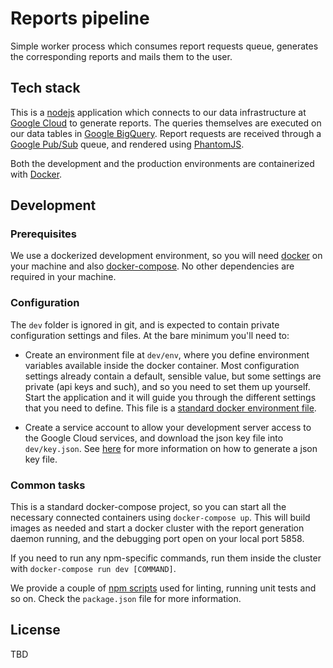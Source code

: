 # Reports pipeline

Simple worker process which consumes report requests queue, generates the
corresponding reports and mails them to the user.

## Tech stack

This is a [nodejs](https://nodejs.org/en/) application which connects to our
data infrastructure at [Google Cloud](http://cloud.google.com/) to generate
reports. The queries themselves are executed on our data tables in [Google
BigQuery](https://cloud.google.com/bigquery/). Report requests are received
through a [Google Pub/Sub](https://cloud.google.com/pubsub/) queue, and
rendered using [PhantomJS](http://phantomjs.org/).

Both the development and the production environments are containerized with
[Docker](https://www.docker.com).

## Development

### Prerequisites

We use a dockerized development environment, so you will need
[docker](https://www.docker.com/) on your machine and also
[docker-compose](https://docs.docker.com/compose/install/). No other
dependencies are required in your machine.

### Configuration

The `dev` folder is ignored in git, and is expected to contain private
configuration settings and files. At the bare minimum you'll need to:

* Create an environment file at `dev/env`, where you define environment
  variables available inside the docker container. Most configuration settings
already contain a default, sensible value, but some settings are private (api
keys and such), and so you need to set them up yourself. Start the application
and it will guide you through the different settings that you need to define.
This file is a [standard docker environment
file](https://docs.docker.com/engine/reference/commandline/run/#set-environment-variables-e-env-env-file).

* Create a service account to allow your development server access to the
  Google Cloud services, and download the json key file into `dev/key.json`.
See
[here](https://googlecloudplatform.github.io/gcloud-node/#/docs/v0.36.0/guides/authentication)
for more information on how to generate a json key file.

### Common tasks

This is a standard docker-compose project, so you can start all the necessary
connected containers using `docker-compose up`. This will build images as
needed and start a docker cluster with the report generation daemon running,
and the debugging port open on your local port 5858.

If you need to run any npm-specific commands, run them inside the cluster with
`docker-compose run dev [COMMAND]`.

We provide a couple of [npm scripts](https://docs.npmjs.com/misc/scripts) used
for linting, running unit tests and so on. Check the `package.json` file for
more information.

## License

TBD
